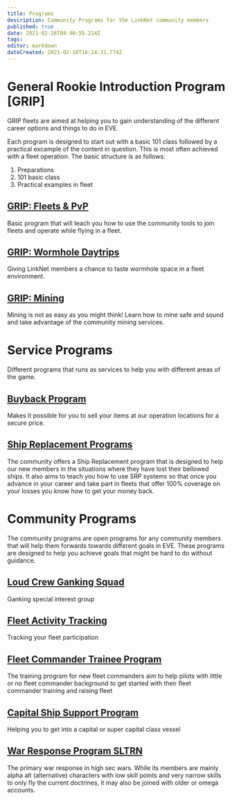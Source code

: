 ```yaml
---
title: Programs
description: Community Programs for the LinkNet community members
published: true
date: 2021-02-26T08:40:55.214Z
tags: 
editor: markdown
dateCreated: 2021-02-18T16:14:31.774Z
---
```


# General Rookie Introduction Program [GRIP]
GRIP fleets are aimed at helping you to gain understanding of the different career options and things to do in EVE. 

Each program is designed to start out with a basic 101 class followed by a practical excample of the content in question. This is most often achieved with a fleet operation. The basic structure is as follows:
1. Preparations
1. 101 basic class
1. Practical examples in fleet

## [GRIP: Fleets & PvP](/community-programs/mqp)
Basic program that will teach you how to use the community tools to join fleets and operate while flying in a fleet.

## [GRIP: Wormhole Daytrips](/community-programs/wh-daytrips)
Giving LinkNet members a chance to taste wormhole space in a fleet environment.

## [GRIP: Mining](/community-programs/career-introduction-mining)
Mining is not as easy as you might think! Learn how to mine safe and sound and take advantage of the community mining services.

# Service Programs
Different programs that runs as services to help you with different areas of the game.

## [Buyback Program](/community-programs/buyback)
Makes it possible for you to sell your items at our operation locations for a secure price.

## [Ship Replacement Programs](/community-programs/ship-replacement-program)
The community offers a Ship Replacement program that is designed to help our new members in the situations where they have lost their bellowed ships. It also aims to teach you how to use SRP systems so that once you advance in your career and take part in fleets that offer 100% coverage on your losses you know how to get your money back.

# Community Programs
The community programs are open programs for any community members that will help them forwards towards different goals in EVE. These programs are designed to help you achieve goals that might be hard to do without guidance.

## [Loud Crew Ganking Squad](/community-programs/loucr)
Ganking special interest group

## [Fleet Activity Tracking](/community-programs/fleet-activity-tracking)
Tracking your fleet participation

## [Fleet Commander Trainee Program](/community-programs/fleet-commander-trainee-program)
The training program for new fleet commanders aim to help pilots with little or no fleet commander background to get started with their fleet commander training and raising fleet

## [Capital Ship Support Program](/community-programs/capital-ship-support-program)
Helping you to get into a capital or super capital class vessel

## [War Response Program SLTRN](/community-programs/war-response-program)
The primary war response in high sec wars. While its members are mainly alpha alt (alternative) characters with low skill points and very narrow skills to only fly the current doctrines, it may also be joined with older or omega accounts.